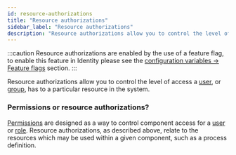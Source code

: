 ```yaml
---
id: resource-authorizations
title: "Resource authorizations"
sidebar_label: "Resource authorizations"
description: "Resource authorizations allow you to control the level of access a user, or group, has to a particular resource in the system."
---
```


:::caution
Resource authorizations are enabled by the use of a feature flag, to enable this feature in Identity please see the
[configuration variables -> Feature flags](../../../../self-managed/identity/deployment/configuration-variables/#feature-flags) section.
:::

Resource authorizations allow you to control the level of access a [user](self-managed/concepts/access-control/users.md), or
[group](self-managed/concepts/access-control/groups.md), has to a particular resource in the system.

### Permissions or resource authorizations?

[Permissions](self-managed/concepts/access-control/permissions.md) are designed as a way to control component access for a
[user](self-managed/concepts/access-control/users.md) or [role](self-managed/concepts/access-control/roles.md). Resource
authorizations, as described above, relate to the resources which may be used within a given component, such as a process definition.
